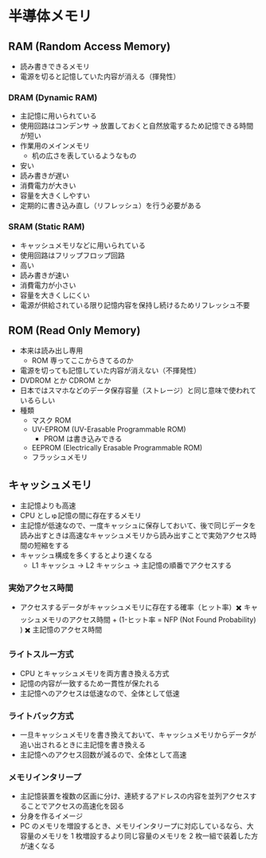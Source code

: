 # 半導体メモリ

## RAM (Random Access Memory)

- 読み書きできるメモリ
- 電源を切ると記憶していた内容が消える（揮発性）

### DRAM (Dynamic RAM)

- 主記憶に用いられている
- 使用回路はコンデンサ -> 放置しておくと自然放電するため記憶できる時間が短い
- 作業用のメインメモリ
  - 机の広さを表しているようなもの
- 安い
- 読み書きが遅い
- 消費電力が大きい
- 容量を大きくしやすい
- 定期的に書き込み直し（リフレッシュ）を行う必要がある

### SRAM (Static RAM)

- キャッシュメモリなどに用いられている
- 使用回路はフリップフロップ回路
- 高い
- 読み書きが速い
- 消費電力が小さい
- 容量を大きくしにくい
- 電源が供給されている限り記憶内容を保持し続けるためリフレッシュ不要

## ROM (Read Only Memory)

- 本来は読み出し専用
  - ROM 専ってここからきてるのか
- 電源を切っても記憶していた内容が消えない（不揮発性）
- DVDROM とか CDROM とか
- 日本ではスマホなどのデータ保存容量（ストレージ）と同じ意味で使われているらしい
- 種類
  - マスク ROM
  - UV-EPROM (UV-Erasable Programmable ROM)
    - PROM は書き込みできる
  - EEPROM (Electrically Erasable Programmable ROM)
  - フラッシュメモリ

## キャッシュメモリ

- 主記憶よりも高速
- CPU としゅ記憶の間に存在するメモリ
- 主記憶が低速なので、一度キャッシュに保存しておいて、後で同じデータを読み出すときは高速なキャッシュメモリから読み出すことで実効アクセス時間の短縮をする
- キャッシュ構成を多くするとより速くなる
  - L1 キャッシュ -> L2 キャッシュ -> 主記憶の順番でアクセスする

### 実効アクセス時間

- アクセスするデータがキャッシュメモリに存在する確率（ヒット率）✖️ キャッシュメモリのアクセス時間 + (1-ヒット率 = NFP (Not Found Probability) ) ✖️ 主記憶のアクセス時間

### ライトスルー方式

- CPU とキャッシュメモリを両方書き換える方式
- 記憶の内容が一致するため一貫性が保たれる
- 主記憶へのアクセスは低速なので、全体として低速

### ライトバック方式

- 一旦キャッシュメモリを書き換えておいて、キャッシュメモリからデータが追い出されるときに主記憶を書き換える
- 主記憶へのアクセス回数が減るので、全体として高速

### メモリインタリープ

- 主記憶装置を複数の区画に分け、連続するアドレスの内容を並列アクセスすることでアクセスの高速化を図る
- 分身を作るイメージ
- PC のメモリを増設するとき、メモリインタリープに対応しているなら、大容量のメモリを 1 枚増設するより同じ容量のメモリを 2 枚一組で装着した方が速くなる
